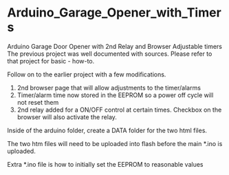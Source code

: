 # Arduino_Garage_Opener_with_Timers
Arduino Garage Door Opener with 2nd Relay and Browser Adjustable timers
The previous project was well documented with sources.  Please refer to that project for basic - how-to.

Follow on to the earlier project with a few modifications.
  1.  2nd browser page that will allow adjustments to the timer/alarms
  2.  Timer/alarm time now stored in the EEPROM so a power off cycle will not reset them
  3.  2nd relay added for a ON/OFF control at certain times.  Checkbox on the browser will
       also activate the relay.
       
Inside of the arduino folder, create a DATA folder for the two html files.

The two htm files will need to be uploaded into flash before the main *.ino is uploaded.

Extra *.ino file is how to initially set the EEPROM to reasonable values
